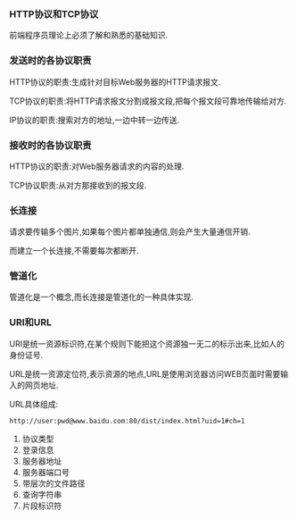 ### HTTP协议和TCP协议

前端程序员理论上必须了解和熟悉的基础知识.

### 发送时的各协议职责

HTTP协议的职责:生成针对目标Web服务器的HTTP请求报文.

TCP协议的职责:将HTTP请求报文分割成报文段,把每个报文段可靠地传输给对方.

IP协议的职责:搜索对方的地址,一边中转一边传送.

### 接收时的各协议职责

HTTP协议的职责:对Web服务器请求的内容的处理.

TCP协议职责:从对方那接收到的报文段.

### 长连接

请求要传输多个图片,如果每个图片都单独通信,则会产生大量通信开销.

而建立一个长连接,不需要每次都断开.

### 管道化

管道化是一个概念,而长连接是管道化的一种具体实现.

### URI和URL

URI是统一资源标识符,在某个规则下能把这个资源独一无二的标示出来,比如人的身份证号.

URL是统一资源定位符,表示资源的地点,URL是使用浏览器访问WEB页面时需要输入的网页地址.

URL具体组成:

`http://user:pwd@www.baidu.com:80/dist/index.html?uid=1#ch=1`

1. 协议类型
2. 登录信息
3. 服务器地址
4. 服务器端口号
5. 带层次的文件路径
6. 查询字符串
7. 片段标识符
